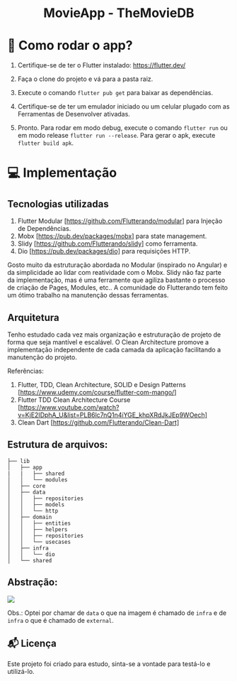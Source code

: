 <h1 align="center">
  MovieApp - TheMovieDB
</h1>

# :rocket: Como rodar o app?

1. Certifique-se de ter o Flutter instalado: https://flutter.dev/

2. Faça o clone do projeto e vá para a pasta raiz.

3. Execute o comando `flutter pub get` para baixar as dependências.

4. Certifique-se de ter um emulador iniciado ou um celular plugado com as Ferramentas de Desenvolver ativadas.

5. Pronto. Para rodar em modo debug, execute o comando `flutter run` ou em modo release `flutter run --release`. Para gerar o apk, execute `flutter build apk`.

# :computer: Implementação

## Tecnologias utilizadas

1. Flutter Modular [https://github.com/Flutterando/modular] para Injeção de Dependências.
2. Mobx [https://pub.dev/packages/mobx] para state management.
3. Slidy [https://github.com/Flutterando/slidy] como ferramenta. 
4. Dio [https://pub.dev/packages/dio] para requisições HTTP.

Gosto muito da estruturação abordada no Modular (inspirado no Angular) e da simplicidade ao lidar com reatividade com o Mobx. Slidy não faz parte da implementação, mas é uma ferramente que agiliza bastante o processo de criação de Pages, Modules, etc.. A comunidade do Flutterando tem feito um ótimo trabalho na manutenção dessas ferramentas.

## Arquitetura
Tenho estudado cada vez mais organização e estruturação de projeto de forma que seja mantível e escalável. O Clean Architecture promove a implementação independente de cada camada da aplicação facilitando a manutenção do projeto.  

Referências:
1. Flutter, TDD, Clean Architecture, SOLID e Design Patterns
 [https://www.udemy.com/course/flutter-com-mango/]
2. Flutter TDD Clean Architecture Course [https://www.youtube.com/watch?v=KjE2IDphA_U&list=PLB6lc7nQ1n4iYGE_khpXRdJkJEp9WOech]
3. Clean Dart [https://github.com/Flutterando/Clean-Dart]

## Estrutura de arquivos:
```
├── lib
│   ├── app
|   |   ├── shared
│   │   └── modules
│   ├── core
│   ├── data
│   │   ├── repositories
│   │   ├── models
│   │   └── http
│   ├── domain
│   │   ├── entities
│   │   ├── helpers
│   │   ├── repositories
│   │   └── usecases
│   ├── infra
│   │   └── dio
│   └── shared

```

## Abstração:
<img src="https://github.com/Flutterando/Clean-Dart/raw/master/imgs/img1.png" />

Obs.: Optei por chamar de `data` o que na imagem é chamado de `infra` e de `infra` o que é chamado de `external`.


## :mailbox_with_mail: Licença

Este projeto foi criado para estudo, sinta-se a vontade para testá-lo e utilizá-lo.
